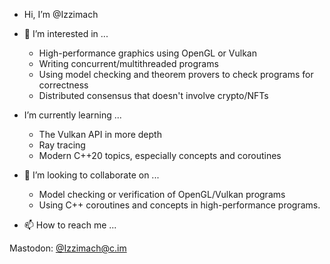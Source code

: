 - Hi, I’m @Izzimach

- 👀 I’m interested in ...
  * High-performance graphics using OpenGL or Vulkan
  * Writing concurrent/multithreaded programs
  * Using model checking and theorem provers to check programs for correctness
  * Distributed consensus that doesn't involve crypto/NFTs

- I’m currently learning ...
  * The Vulkan API in more depth
  * Ray tracing
  * Modern C++20 topics, especially concepts and coroutines

- 💞️ I’m looking to collaborate on ...
  * Model checking or verification of OpenGL/Vulkan programs
  * Using C++ coroutines and concepts in high-performance programs.


- 📫 How to reach me ...

Mastodon: [@Izzimach@c.im](https://c.im/web/@Izzimach)

<!---
Izzimach/Izzimach is a ✨ special ✨ repository because its `README.md` (this file) appears on your GitHub profile.
You can click the Preview link to take a look at your changes.
--->
